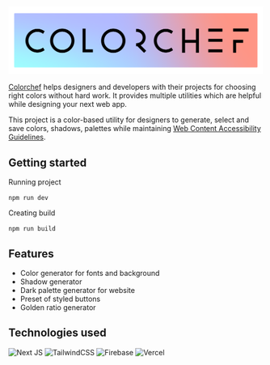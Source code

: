 <img src="images/logo-banner.png" alt="colorchef-logo"/> 

[Colorchef](https://colorchef.vercel.app) helps designers and developers with their projects for choosing right colors without hard work. It provides multiple utilities
which are helpful while designing your next web app.

This project is a color-based utility for designers to generate, select and save colors, shadows, palettes while maintaining [Web Content Accessibility Guidelines](https://www.w3.org/WAI/standards-guidelines/wcag/#intro).

## Getting started

Running project

```
npm run dev
```

Creating build

```
npm run build
```

## Features

- Color generator for fonts and background
- Shadow generator
- Dark palette generator for website
- Preset of styled buttons
- Golden ratio generator

## Technologies used 

![Next JS](https://img.shields.io/badge/Next-black?style=for-the-badge&logo=next.js&logoColor=white) ![TailwindCSS](https://img.shields.io/badge/tailwindcss-%2338B2AC.svg?style=for-the-badge&logo=tailwind-css&logoColor=white) ![Firebase](https://img.shields.io/badge/Firebase-039BE5?style=for-the-badge&logo=Firebase&logoColor=white) ![Vercel](https://img.shields.io/badge/vercel-%23000000.svg?style=for-the-badge&logo=vercel&logoColor=white) 